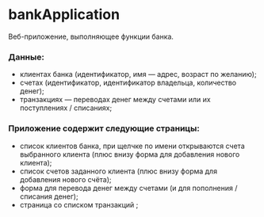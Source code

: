 # bankApplication

Веб-приложение, выполняющее функции банка.

### Данные:
- клиентах банка (идентификатор, имя — адрес, возраст по желанию);
- счетах (идентификатор, идентификатор владельца, количество денег);
- транзакциях — переводах денег между счетами или их поступлениях / списаниях;

### Приложение содержит следующие страницы:
- список клиентов банка, при щелчке по имени открываются счета выбранного клиента (плюс внизу форма для добавления нового клиента);
- список счетов заданного клиента (плюс внизу форма для добавления нового счёта);
- форма для перевода денег между счетами (и для пополнения / списания денег);
- страница со списком транзакций ;
